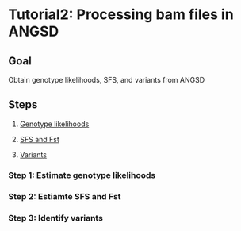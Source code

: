 # Tutorial2: Processing bam files in ANGSD

## Goal

Obtain genotype likelihoods, SFS, and variants from ANGSD

## Steps

1. [Genotype likelihoods](https://github.com/alexjvr1/MuseumWGSdata_TechnicalNote/blob/main/Tutorial2_bam2ANGSD.md#step-1-estimate-genotype-likelihoods)

2. [SFS and Fst](https://github.com/alexjvr1/MuseumWGSdata_TechnicalNote/blob/main/Tutorial2_bam2ANGSD.md#step-2-estiamte-sfs-and-fst)

3. [Variants](https://github.com/alexjvr1/MuseumWGSdata_TechnicalNote/blob/main/Tutorial2_bam2ANGSD.md#step-3-identify-variants)


### Step 1: Estimate genotype likelihoods


### Step 2: Estiamte SFS and Fst


### Step 3: Identify variants


